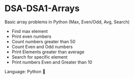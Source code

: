 # DSA-DSA1-Arrays
Basic array problems in Python (Max, Even/Odd, Avg, Search)
- Find max element
- Print even numbers
- Count numbers greater than 50
- Count Even and Odd numbers
- Print Elements greater than average
- Search for specific element
- Print numbers Even and Greater than 10


Language: Python 🐍
